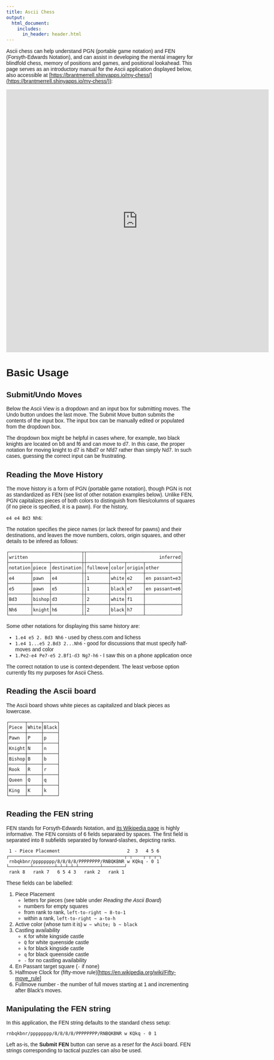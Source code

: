```yaml
---
title: Ascii Chess
output:
  html_document:
    includes:
      in_header: header.html
---
```


<style>
body {
    width: 50em;
    margin: 0 auto;
    font-family: Tahoma, Verdana, Arial, sans-serif;
    padding: 20px; /* Add padding */
    justify-content: space-evenly;
}
.iframe-wrapper {
    padding: 0px;
    width: 100%;
    margin: 0 auto;
}
.iframe-wrapper iframe {
    width: 100%;
    height: 500px;
}
</style>

Ascii chess can help understand PGN (portable game notation) and FEN (Forsyth-Edwards Notation), and can assist in developing the mental imagery for blindfold chess, memory of positions and games, and positional lookahead. This page serves as an introductory manual for the Ascii application displayed below, also accessible at [https://brantmerrell.shinyapps.io/my-chess/](https://brantmerrell.shinyapps.io/my-chess/)):  

<iframe src="https://brantmerrell.shinyapps.io/my-chess/" style="width:50em; height:700px; border:none;"></iframe>

# Basic Usage

## Submit/Undo Moves
Below the Ascii View is a dropdown and an input box for submitting moves. The Undo button undoes the last move. The Submit Move button submits the contents of the input box. The input box can be manually edited or populated from the dropdown box.  

The dropdown box might be helpful in cases where, for example, two black knights are located on b8 and f6 and can move to d7. In this case, the proper notation for moving knight to d7 is Nbd7 or Nfd7 rather than simply Nd7. In such cases, guessing the correct input can be frustrating.  

## Reading the Move History

The move history is a form of PGN (portable game notation), though PGN is not as standardized as FEN (see list of other notation examples below). Unlike FEN, PGN capitalizes pieces of both colors to distinguish from files/columns of squares (if no piece is specified, it is a pawn). For the history,  

`e4 e4 Bd3 Nh6`:  

The notation specifies the piece names (or lack thereof for pawns) and their destinations, and leaves the move numbers, colors, origin squares, and other details to be infered as follows:  

```text
┌───────────────────────────┬┬───────────────────────────────────┐
│written                    ││                           inferred│
├────────┬──────┬───────────┼┼────────┬─────┬──────┬─────────────┤
│notation│piece │destination││fullmove│color│origin│other        │
├────────┼──────┼───────────┼┼────────┼─────┼──────┼─────────────┤
│e4      │pawn  │e4         ││1       │white│e2    │en passant=e3│
├────────┼──────┼───────────┼┼────────┼─────┼──────┼─────────────┤
│e5      │pawn  │e5         ││1       │black│e7    │en passant=e6│
├────────┼──────┼───────────┼┼────────┼─────┼──────┼─────────────┤
│Bd3     │bishop│d3         ││2       │white│f1    │             │
├────────┼──────┼───────────┼┼────────┼─────┼──────┼─────────────┤
│Nh6     │knight│h6         ││2       │black│h7    │             │
└────────┴──────┴───────────┴┴────────┴─────┴──────┴─────────────┘
```

Some other notations for displaying this same history are:  

 - `1.e4 e5 2. Bd3 Nh6` - used by chess.com and lichess
 - `1.e4 1...e5 2.Bd3 2...Nh6` - good for discussions that must specify half-moves and color
 - `1.Pe2-e4 Pe7-e5 2.Bf1-d3 Ng7-h6` - I saw this on a phone application once

The correct notation to use is context-dependent. The least verbose option currently fits my purposes for Ascii Chess.  

## Reading the Ascii board

The Ascii board shows white pieces as capitalized and black pieces as lowercase.  

```text
┌──────┬─────┬─────┐
│Piece │White│Black│
├──────┼─────┼─────┤
│Pawn  │P    │p    │
├──────┼─────┼─────┤
│Knight│N    │n    │
├──────┼─────┼─────┤
│Bishop│B    │b    │
├──────┼─────┼─────┤
│Rook  │R    │r    │
├──────┼─────┼─────┤
│Queen │Q    │q    │
├──────┼─────┼─────┤
│King  │K    │k    │
└──────┴─────┴─────┘
```

## Reading the FEN string
FEN stands for Forsyth-Edwards Notation, and [its Wikipedia page](https://en.wikipedia.org/wiki/Forsyth–Edwards_Notation) is highly informative. The FEN consists of 6 fields separated by spaces. The first field is separated into 8 subfields separated by forward-slashes, depicting ranks.  

```text
 1 - Piece Placement                         2  3   4 5 6 
┌───────────────────────────────────────────┬─┬────┬─┬─┬─┐
 rnbqkbnr/pppppppp/8/8/8/8/PPPPPPPP/RNBQKBNR w KQkq - 0 1
└────────┴────────┴─┴─┴─┴─┴────────┴────────┘
 rank 8   rank 7   6 5 4 3   rank 2   rank 1
```

These fields can be labelled:  

 1. Piece Placement
     - letters for pieces (see table under *Reading the Ascii Board*)
     - numbers for empty squares
     - from rank to rank, `left-to-right ~ 8-to-1`
     - within a rank, `left-to-right ~ a-to-h`
 2. Active color (whose turn it is) `w ~ white; b ~ black`
 3. Castling availability
     - `K` for white kingside castle
     - `Q` for white queenside castle
     - `k` for black kingside castle
     - `q` for black queenside castle
     - `-` for no castling availability
 4. En Passant target square (`-` if none)
 5. Halfmove Clock for (fifty-move rule)[https://en.wikipedia.org/wiki/Fifty-move_rule]
 6. Fullmove number - the number of full moves starting at 1 and incrementing after Black's moves.


## Manipulating the FEN string

In this application, the FEN string defaults to the standard chess setup:  
```
rnbqkbnr/pppppppp/8/8/8/8/PPPPPPPP/RNBQKBNR w KQkq - 0 1
```

Left as-is, the **Submit FEN** button can serve as a *reset* for the Ascii board. FEN strings corresponding to tactical puzzles can also be used. 


